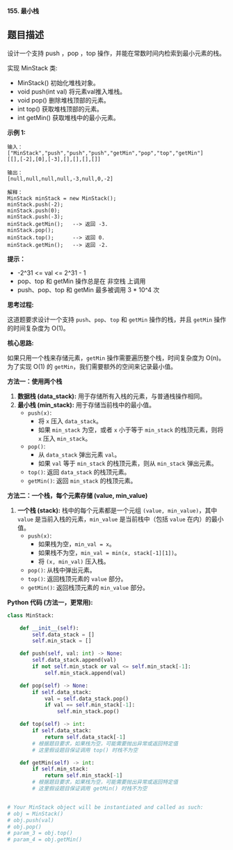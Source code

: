 **155. 最小栈**

## 题目描述

设计一个支持 push ，pop ，top 操作，并能在常数时间内检索到最小元素的栈。

实现 MinStack 类:

- MinStack() 初始化堆栈对象。
- void push(int val) 将元素val推入堆栈。
- void pop() 删除堆栈顶部的元素。
- int top() 获取堆栈顶部的元素。
- int getMin() 获取堆栈中的最小元素。

**示例 1:**
```
输入：
["MinStack","push","push","push","getMin","pop","top","getMin"]
[[],[-2],[0],[-3],[],[],[],[]]

输出：
[null,null,null,null,-3,null,0,-2]

解释：
MinStack minStack = new MinStack();
minStack.push(-2);
minStack.push(0);
minStack.push(-3);
minStack.getMin();   --> 返回 -3.
minStack.pop();
minStack.top();      --> 返回 0.
minStack.getMin();   --> 返回 -2.
```

**提示：**
- -2^31 <= val <= 2^31 - 1
- pop、top 和 getMin 操作总是在 非空栈 上调用
- push、pop、top 和 getMin 最多被调用 3 * 10^4 次



**思考过程:**

这道题要求设计一个支持 `push`、`pop`、`top` 和 `getMin` 操作的栈，并且 `getMin` 操作的时间复杂度为 O(1)。

**核心思路:**

如果只用一个栈来存储元素，`getMin` 操作需要遍历整个栈，时间复杂度为 O(n)。为了实现 O(1) 的 `getMin`，我们需要额外的空间来记录最小值。

**方法一：使用两个栈**

1.  **数据栈 (data_stack):** 用于存储所有入栈的元素，与普通栈操作相同。
2.  **最小栈 (min_stack):** 用于存储当前栈中的最小值。
    -   `push(x)`:
        -   将 `x` 压入 `data_stack`。
        -   如果 `min_stack` 为空，或者 `x` 小于等于 `min_stack` 的栈顶元素，则将 `x` 压入 `min_stack`。
    -   `pop()`:
        -   从 `data_stack` 弹出元素 `val`。
        -   如果 `val` 等于 `min_stack` 的栈顶元素，则从 `min_stack` 弹出元素。
    -   `top()`: 返回 `data_stack` 的栈顶元素。
    -   `getMin()`: 返回 `min_stack` 的栈顶元素。

**方法二：一个栈，每个元素存储 (value, min_value)**

1.  **一个栈 (stack):** 栈中的每个元素都是一个元组 `(value, min_value)`，其中 `value` 是当前入栈的元素，`min_value` 是当前栈中（包括 `value` 在内）的最小值。
    -   `push(x)`:
        -   如果栈为空，`min_val = x`。
        -   如果栈不为空，`min_val = min(x, stack[-1][1])`。
        -   将 `(x, min_val)` 压入栈。
    -   `pop()`: 从栈中弹出元素。
    -   `top()`: 返回栈顶元素的 `value` 部分。
    -   `getMin()`: 返回栈顶元素的 `min_value` 部分。

**Python 代码 (方法一，更常用):**

```python
class MinStack:

    def __init__(self):
        self.data_stack = []
        self.min_stack = []

    def push(self, val: int) -> None:
        self.data_stack.append(val)
        if not self.min_stack or val <= self.min_stack[-1]:
            self.min_stack.append(val)

    def pop(self) -> None:
        if self.data_stack:
            val = self.data_stack.pop()
            if val == self.min_stack[-1]:
                self.min_stack.pop()

    def top(self) -> int:
        if self.data_stack:
            return self.data_stack[-1]
        # 根据题目要求，如果栈为空，可能需要抛出异常或返回特定值
        # 这里假设题目保证调用 top() 时栈不为空

    def getMin(self) -> int:
        if self.min_stack:
            return self.min_stack[-1]
        # 根据题目要求，如果栈为空，可能需要抛出异常或返回特定值
        # 这里假设题目保证调用 getMin() 时栈不为空


# Your MinStack object will be instantiated and called as such:
# obj = MinStack()
# obj.push(val)
# obj.pop()
# param_3 = obj.top()
# param_4 = obj.getMin()
```

